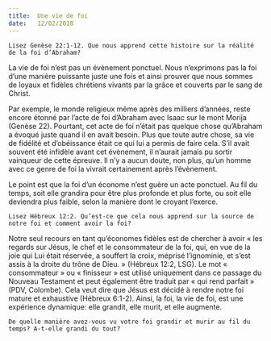 ```yaml
---
title:  Une vie de foi
date:   12/02/2018
---
```


`Lisez Genèse 22:1-12. Que nous apprend cette histoire sur la réalité de la foi d’Abraham?`

La vie de foi n’est pas un évènement ponctuel. Nous n’exprimons pas la foi d’une manière puissante juste une fois et ainsi prouver que nous sommes de loyaux et fidèles chrétiens vivants par la grâce et couverts par le sang de Christ. 

Par exemple, le monde religieux même après des milliers d’années, reste encore étonné par l’acte de foi d’Abraham avec Isaac sur le mont Morija (Genèse 22). Pourtant, cet acte de foi n’était pas quelque chose qu’Abraham a évoqué juste quand il en avait besoin. Plus que toute autre chose, sa vie de fidélité et d’obéissance était ce qui lui a permis de faire cela. S’il avait souvent été infidèle avant cet évènement, il n’aurait jamais pu sortir vainqueur de cette épreuve. Il n’y a aucun doute, non plus, qu’un homme avec ce genre de foi la vivrait certainement après l’évènement. 

Le point est que la foi d’un économe n’est guère un acte ponctuel. Au fil du temps, soit elle grandira pour être plus profonde et plus forte, ou soit elle deviendra plus faible, selon la manière dont le croyant l’exerce. 

`Lisez Hébreux 12:2. Qu’est-ce que cela nous apprend sur la source de notre foi et comment avoir la foi?`

Notre seul recours en tant qu’économes fidèles est de chercher à avoir « les regards sur Jésus, le chef et le consommateur de la foi, qui, en vue de la joie qui Lui était réservée, a souffert la croix, méprisé l’ignominie, et s’est assis à la droite du trône de Dieu. » (Hébreux 12:2, LSG). Le mot « consommateur » ou « finisseur » est utilisé uniquement dans ce passage du Nouveau Testament et peut également être traduit par « qui rend parfait » (PDV, Colombe). Cela veut dire que Jésus est décidé à rendre notre foi mature et exhaustive (Hébreux 6:1-2). Ainsi, la foi, la vie de foi, est une expérience dynamique: elle grandit, elle murit, et elle augmente. 

`De quelle manière avez-vous vu votre foi grandir et murir au fil du temps? A-t-elle grandi du tout?`